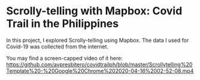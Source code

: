 # Scrolly-telling with Mapbox: Covid Trail in the Philippines

In this project, I explored Scrolly-telling using Mapbox. The data I used for Covid-19 was collected from the internet. 

You may find a screen-capped video of it here: https://github.com/avpresbitero/covidtrailph/blob/master/Scrollytelling%20Template%20-%20Google%20Chrome%202020-04-16%2002-52-08.mp4
